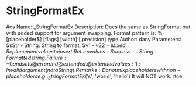 # StringFormatEx
#cs Name:               _StringFormatEx Description:        Does the same as StringFormat but with added support for                     argument swapping. Format pattern is:                     %[placeholder$] [flags] [width] [.precision] type Author:             dany Parameters:         $sStr       - String: String to format.                     $v1 - $v32  - Mixed: Replacement values to insert. Return values:      Success:    - String: Formatted string.                     Failure:    - 0 and sets @error and @extended.                                   @extended values:                                   1:    Invalid argument (not a String). Remarks:            Do not mix placeholders with non-placeholders e.g.:                     _StringFormatEx('%s %1$s', 'world', 'hello')                     It will NOT work. #ce
